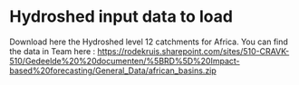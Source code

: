# Hydroshed input data to load 
Download here the Hydroshed level 12 catchments for Africa. You can find the data in Team here : 
https://rodekruis.sharepoint.com/sites/510-CRAVK-510/Gedeelde%20%20documenten/%5BRD%5D%20Impact-based%20forecasting/General_Data/african_basins.zip
